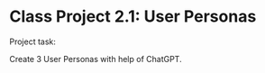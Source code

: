 # Class Project 2.1: User Personas

Project task:  
  
  Create 3 User Personas with help of ChatGPT.
